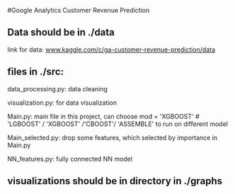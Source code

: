 #Google Analytics Customer Revenue Prediction

## Data should be in ./data
link for data:  www.kaggle.com/c/ga-customer-revenue-prediction/data

## files in ./src:
data_processing.py: data cleaning

visualization.py: for data visualization

Main.py: main file in this project, can choose
mod = 'XGBOOST'  # 'LGBOOST' / 'XGBOOST' /'CBOOST'/ 'ASSEMBLE'
to run on different model

Main_selected.py: drop some features, which selected by importance in Main.py

NN_features.py: fully connected NN model

## visualizations should be in directory in ./graphs




